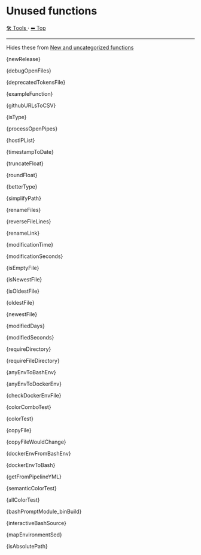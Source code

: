 # Unused functions

<!-- TEMPLATE toolHeader 2 -->
[🛠️ Tools ](./index.md) &middot; [⬅ Top ](../index.md)
<hr />


Hides these from [New and uncategorized functions](./todo.md)

{newRelease}

{debugOpenFiles}

{deprecatedTokensFile}

{exampleFunction}

{githubURLsToCSV}

{isType}

{processOpenPipes}

{hostIPList}

{timestampToDate}

{truncateFloat}

{roundFloat}

{betterType}

{simplifyPath}

{renameFiles}

{reverseFileLines}

{renameLink}

{modificationTime}

{modificationSeconds}

{isEmptyFile}

{isNewestFile}

{isOldestFile}

{oldestFile}

{newestFile}

{modifiedDays}

{modifiedSeconds}

{requireDirectory}

{requireFileDirectory}

{anyEnvToBashEnv}

{anyEnvToDockerEnv}

{checkDockerEnvFile}

{colorComboTest}

{colorTest}

{copyFile}

{copyFileWouldChange}

{dockerEnvFromBashEnv}

{dockerEnvToBash}

{getFromPipelineYML}

{semanticColorTest}

{allColorTest}

{bashPromptModule_binBuild}

{interactiveBashSource}

{mapEnvironmentSed}

{isAbsolutePath}